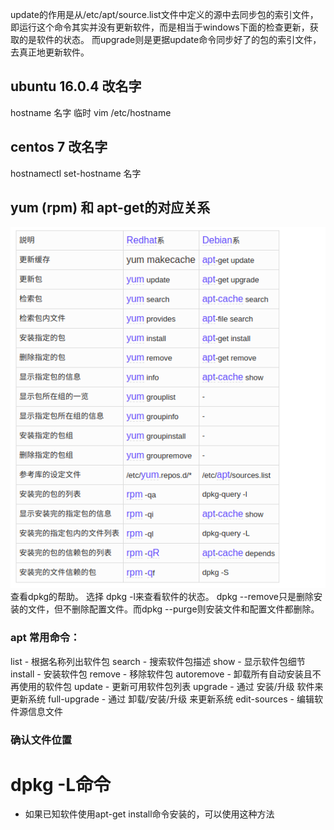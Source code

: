 update的作用是从/etc/apt/source.list文件中定义的源中去同步包的索引文件，即运行这个命令其实并没有更新软件，而是相当于windows下面的检查更新，获取的是软件的状态。
而upgrade则是更据update命令同步好了的包的索引文件，去真正地更新软件。

## ubuntu 16.0.4 改名字
hostname 名字         临时
vim /etc/hostname

## centos 7 改名字
hostnamectl set-hostname 名字

## yum (rpm) 和 apt-get的对应关系

![](../images/screenshot_1552272816637.png)
查看dpkg的帮助。
选择 dpkg -l来查看软件的状态。
dpkg --remove只是删除安装的文件，但不删除配置文件。而dpkg --purge则安装文件和配置文件都删除。
###  **apt 常用命令：**
  list - 根据名称列出软件包
  search - 搜索软件包描述
  show - 显示软件包细节
  install - 安装软件包
  remove - 移除软件包
  autoremove - 卸载所有自动安装且不再使用的软件包
  update - 更新可用软件包列表
  upgrade - 通过 安装/升级 软件来更新系统
  full-upgrade - 通过 卸载/安装/升级 来更新系统
  edit-sources - 编辑软件源信息文件
### **确认文件位置**
# dpkg -L命令
*   如果已知软件使用apt-get install命令安装的，可以使用这种方法